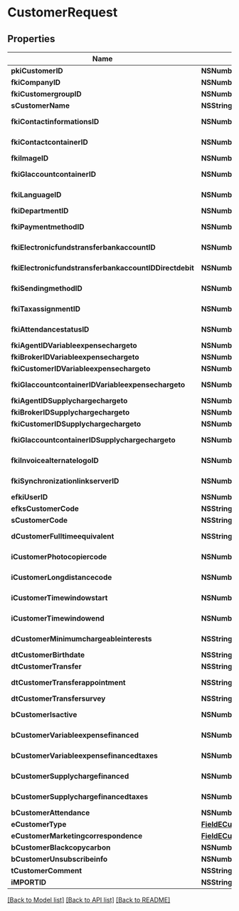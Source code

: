 # CustomerRequest

## Properties
Name | Type | Description | Notes
------------ | ------------- | ------------- | -------------
**pkiCustomerID** | **NSNumber*** | The unique ID of the Customer. | [optional] 
**fkiCompanyID** | **NSNumber*** | The unique ID of the Company | 
**fkiCustomergroupID** | **NSNumber*** | The unique ID of the Customergroup | 
**sCustomerName** | **NSString*** | The name of the Customer | 
**fkiContactinformationsID** | **NSNumber*** | The unique ID of the Contactinformations | 
**fkiContactcontainerID** | **NSNumber*** | The unique ID of the Contactcontainer | 
**fkiImageID** | **NSNumber*** | The unique ID of the Image | 
**fkiGlaccountcontainerID** | **NSNumber*** | The unique ID of the Glaccountcontainer | 
**fkiLanguageID** | **NSNumber*** | The unique ID of the Language.  Valid values:  |Value|Description| |-|-| |1|French| |2|English| | 
**fkiDepartmentID** | **NSNumber*** | The unique ID of the Department | 
**fkiPaymentmethodID** | **NSNumber*** | The unique ID of the Paymentmethod | 
**fkiElectronicfundstransferbankaccountID** | **NSNumber*** | The unique ID of the Electronicfundstransferbankaccount | 
**fkiElectronicfundstransferbankaccountIDDirectdebit** | **NSNumber*** | The unique ID of the Electronicfundstransferbankaccount | 
**fkiSendingmethodID** | **NSNumber*** | The unique ID of the Sendingmethod | 
**fkiTaxassignmentID** | **NSNumber*** | The unique ID of the Taxassignment.  Valid values:  |Value|Description| |-|-| |1|No tax| |2|GST| |3|HST (ON)| |4|HST (NB)| |5|HST (NS)| |6|HST (NL)| |7|HST (PE)| |8|GST + QST (QC)| |9|GST + QST (QC) Non-Recoverable| |10|GST + PST (BC)| |11|GST + PST (SK)| |12|GST + RST (MB)| |13|GST + PST (BC) Non-Recoverable| |14|GST + PST (SK) Non-Recoverable| |15|GST + RST (MB) Non-Recoverable| | 
**fkiAttendancestatusID** | **NSNumber*** | The unique ID of the Attendancestatus | 
**fkiAgentIDVariableexpensechargeto** | **NSNumber*** | The unique ID of the Agent. | 
**fkiBrokerIDVariableexpensechargeto** | **NSNumber*** | The unique ID of the Broker. | 
**fkiCustomerIDVariableexpensechargeto** | **NSNumber*** | The unique ID of the Customer. | 
**fkiGlaccountcontainerIDVariableexpensechargeto** | **NSNumber*** | The unique ID of the Glaccountcontainer | 
**fkiAgentIDSupplychargechargeto** | **NSNumber*** | The unique ID of the Agent. | 
**fkiBrokerIDSupplychargechargeto** | **NSNumber*** | The unique ID of the Broker. | 
**fkiCustomerIDSupplychargechargeto** | **NSNumber*** | The unique ID of the Customer. | 
**fkiGlaccountcontainerIDSupplychargechargeto** | **NSNumber*** | The unique ID of the Glaccountcontainer | 
**fkiInvoicealternatelogoID** | **NSNumber*** | The unique ID of the Invoicealternatelogo | 
**fkiSynchronizationlinkserverID** | **NSNumber*** | The unique ID of the Synchronizationlinkserver | 
**efkiUserID** | **NSNumber*** | The unique ID of the User | [optional] 
**efksCustomerCode** | **NSString*** | The code of the Customer | [optional] 
**sCustomerCode** | **NSString*** | The code of the Customer | 
**dCustomerFulltimeequivalent** | **NSString*** | The fulltimeequivalent of the Customer | 
**iCustomerPhotocopiercode** | **NSNumber*** | The photocopiercode of the Customer | 
**iCustomerLongdistancecode** | **NSNumber*** | The longdistancecode of the Customer | 
**iCustomerTimewindowstart** | **NSNumber*** | The timewindowstart of the Customer | 
**iCustomerTimewindowend** | **NSNumber*** | The timewindowend of the Customer | 
**dCustomerMinimumchargeableinterests** | **NSString*** | The minimumchargeableinterests of the Customer | 
**dtCustomerBirthdate** | **NSString*** | The birthdate of the Customer | 
**dtCustomerTransfer** | **NSString*** | The transfer of the Customer | 
**dtCustomerTransferappointment** | **NSString*** | The transferappointment of the Customer | 
**dtCustomerTransfersurvey** | **NSString*** | The transfersurvey of the Customer | 
**bCustomerIsactive** | **NSNumber*** | Whether the customer is active or not | 
**bCustomerVariableexpensefinanced** | **NSNumber*** | Whether if it&#39;s an variableexpensefinanced | 
**bCustomerVariableexpensefinancedtaxes** | **NSNumber*** | Whether if it&#39;s an variableexpensefinancedtaxes | 
**bCustomerSupplychargefinanced** | **NSNumber*** | Whether if it&#39;s an supplychargefinanced | 
**bCustomerSupplychargefinancedtaxes** | **NSNumber*** | Whether if it&#39;s an supplychargefinancedtaxes | 
**bCustomerAttendance** | **NSNumber*** | Whether if it&#39;s an attendance | 
**eCustomerType** | [**FieldECustomerType***](FieldECustomerType.md) |  | 
**eCustomerMarketingcorrespondence** | [**FieldECustomerMarketingcorrespondence***](FieldECustomerMarketingcorrespondence.md) |  | 
**bCustomerBlackcopycarbon** | **NSNumber*** | Whether if it&#39;s an blackcopycarbon | 
**bCustomerUnsubscribeinfo** | **NSNumber*** | Whether if it&#39;s an unsubscribeinfo | 
**tCustomerComment** | **NSString*** | The comment of the Customer | 
**iMPORTID** | **NSString*** |  | [optional] 

[[Back to Model list]](../README.md#documentation-for-models) [[Back to API list]](../README.md#documentation-for-api-endpoints) [[Back to README]](../README.md)


